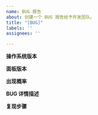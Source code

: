 ```yaml
---
name: BUG 报告
about: 创建一个 BUG 报告给予开发团队。
title: "[BUG]"
labels: ''
assignees: ''

---
```


**操作系统版本**

**面板版本**


**出现概率**


**BUG 详情描述**


**复现步骤**
